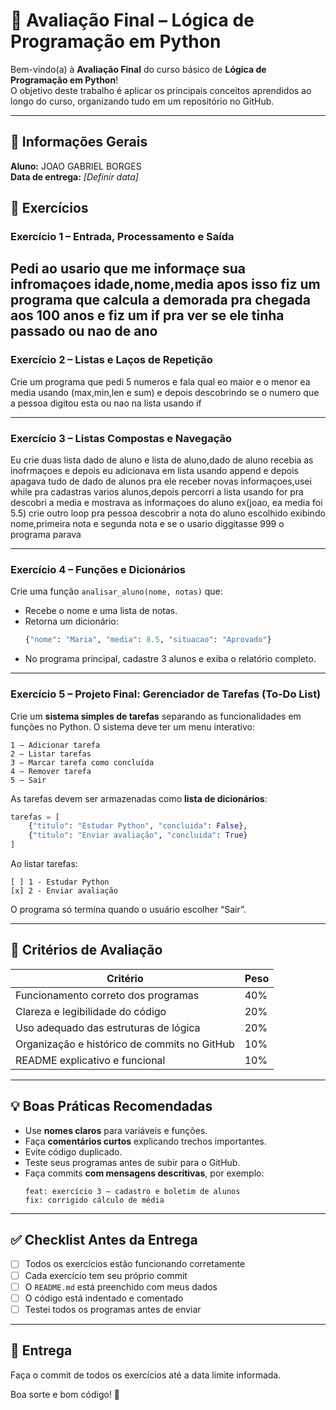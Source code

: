 # 🧠 Avaliação Final – Lógica de Programação em Python

Bem-vindo(a) à **Avaliação Final** do curso básico de **Lógica de Programação em Python**!  
O objetivo deste trabalho é aplicar os principais conceitos aprendidos ao longo do curso, organizando tudo em um repositório no GitHub.

---

## 🧾 Informações Gerais

**Aluno:** JOAO GABRIEL BORGES   
**Data de entrega:** _[Definir data]_


## 🧩 Exercícios

### **Exercício 1 – Entrada, Processamento e Saída**
Pedi ao usario que me informaçe sua infromaçoes idade,nome,media apos isso
fiz um programa que calcula a demorada pra chegada aos 100 anos e fiz um if pra 
ver se ele tinha passado ou nao de ano
---

### **Exercício 2 – Listas e Laços de Repetição**
Crie um programa que pedi 5 numeros e fala qual eo maior e o menor
ea media usando (max,min,len e sum)
e depois descobrindo se o numero que a pessoa digitou esta ou nao na lista usando if 

---

### **Exercício 3 – Listas Compostas e Navegação**
 Eu crie duas lista dado de aluno e lista de aluno,dado de aluno recebia as inofrmaçoes e
depois eu adicionava em lista usando append e depois apagava tudo de dado de alunos pra ele 
receber novas informaçoes,usei while pra cadastras varios alunos,depois percorri a lista usando for pra descobri a media
e mostrava as informaçoes do aluno ex(joao, ea media foi 5.5)
 crie outro loop pra pessoa descobrir a nota do aluno escolhido exibindo nome,primeira nota e segunda nota
e se o usario diggitasse 999 o programa parava 


---

### **Exercício 4 – Funções e Dicionários**
Crie uma função `analisar_aluno(nome, notas)` que:
- Recebe o nome e uma lista de notas.
- Retorna um dicionário:
  ```python
  {"nome": "Maria", "media": 8.5, "situacao": "Aprovado"}
  ```
- No programa principal, cadastre 3 alunos e exiba o relatório completo.

---

### **Exercício 5 – Projeto Final: Gerenciador de Tarefas (To-Do List)**
Crie um **sistema simples de tarefas** separando as funcionalidades em funções no Python.
O sistema deve ter um menu interativo:

```
1 – Adicionar tarefa
2 – Listar tarefas
3 – Marcar tarefa como concluída
4 – Remover tarefa
5 – Sair
```

As tarefas devem ser armazenadas como **lista de dicionários**:
```python
tarefas = [
    {"titulo": "Estudar Python", "concluida": False},
    {"titulo": "Enviar avaliação", "concluida": True}
]
```

Ao listar tarefas:
```
[ ] 1 - Estudar Python
[x] 2 - Enviar avaliação
```

O programa só termina quando o usuário escolher “Sair”.

---

## 🧮 Critérios de Avaliação

| Critério | Peso |
|----------|------|
| Funcionamento correto dos programas | 40% |
| Clareza e legibilidade do código | 20% |
| Uso adequado das estruturas de lógica | 20% |
| Organização e histórico de commits no GitHub | 10% |
| README explicativo e funcional | 10% |

---

## 💡 Boas Práticas Recomendadas

- Use **nomes claros** para variáveis e funções.  
- Faça **comentários curtos** explicando trechos importantes.  
- Evite código duplicado.  
- Teste seus programas antes de subir para o GitHub.  
- Faça commits **com mensagens descritivas**, por exemplo:
  ```
  feat: exercício 3 – cadastro e boletim de alunos
  fix: corrigido cálculo de média
  ```

---

## ✅ Checklist Antes da Entrega

- [ ] Todos os exercícios estão funcionando corretamente  
- [ ] Cada exercício tem seu próprio commit   
- [ ] O `README.md` está preenchido com meus dados  
- [ ] O código está indentado e comentado  
- [ ] Testei todos os programas antes de enviar  

---

## 🚀 Entrega

Faça o commit de todos os exercícios até a data limite informada.

Boa sorte e bom código! 🐍
